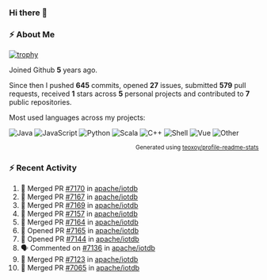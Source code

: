 ### Hi there 👋

### :zap: About Me

[![trophy](https://github-profile-trophy.vercel.app/?username=HTHou&theme=onedark)](https://github.com/ryo-ma/github-profile-trophy)
   
Joined Github **5** years ago.

Since then I pushed **645** commits, opened **27** issues, submitted **579** pull requests, received **1** stars across **5** personal projects and contributed to **7** public repositories.

Most used languages across my projects:

![Java](https://img.shields.io/static/v1?style=flat-square&label=%E2%A0%80&color=555&labelColor=%23b07219&message=Java%EF%B8%B194.4%25)
![JavaScript](https://img.shields.io/static/v1?style=flat-square&label=%E2%A0%80&color=555&labelColor=%23f1e05a&message=JavaScript%EF%B8%B11.4%25)
![Python](https://img.shields.io/static/v1?style=flat-square&label=%E2%A0%80&color=555&labelColor=%233572A5&message=Python%EF%B8%B10.7%25)
![Scala](https://img.shields.io/static/v1?style=flat-square&label=%E2%A0%80&color=555&labelColor=%23c22d40&message=Scala%EF%B8%B10.6%25)
![C++](https://img.shields.io/static/v1?style=flat-square&label=%E2%A0%80&color=555&labelColor=%23f34b7d&message=C%2B%2B%EF%B8%B10.6%25)
![Shell](https://img.shields.io/static/v1?style=flat-square&label=%E2%A0%80&color=555&labelColor=%2389e051&message=Shell%EF%B8%B10.4%25)
![Vue](https://img.shields.io/static/v1?style=flat-square&label=%E2%A0%80&color=555&labelColor=%2341b883&message=Vue%EF%B8%B10.3%25)
![Other](https://img.shields.io/static/v1?style=flat-square&label=%E2%A0%80&color=555&labelColor=%23ededed&message=Other%EF%B8%B11.2%25)

<p align="right"><sub>Generated using <a href="https://github.com/marketplace/actions/profile-readme-stats">teoxoy/profile-readme-stats</a></sub></p>


<!--![](https://github.com/HTHou/HTHou/blob/output/github-contribution-grid-snake.svg)-->

<!--![Haonan Hou's github stats](https://github-readme-stats.vercel.app/api?username=HTHou&count_private=true&show_icons=true&theme=onedark)-->

<!--![Haonan Hou's wakatime stats](https://github-readme-stats.vercel.app/api/wakatime?username=HTHou&layout=compact&theme=onedark)-->

<!--![Top Langs](https://github-readme-stats.vercel.app/api/top-langs/?username=HTHou&theme=onedark&layout=compact)-->

### :zap: Recent Activity
<!--START_SECTION:activity-->
1. 🎉 Merged PR [#7170](https://github.com/apache/iotdb/pull/7170) in [apache/iotdb](https://github.com/apache/iotdb)
2. 🎉 Merged PR [#7167](https://github.com/apache/iotdb/pull/7167) in [apache/iotdb](https://github.com/apache/iotdb)
3. 🎉 Merged PR [#7169](https://github.com/apache/iotdb/pull/7169) in [apache/iotdb](https://github.com/apache/iotdb)
4. 🎉 Merged PR [#7157](https://github.com/apache/iotdb/pull/7157) in [apache/iotdb](https://github.com/apache/iotdb)
5. 🎉 Merged PR [#7164](https://github.com/apache/iotdb/pull/7164) in [apache/iotdb](https://github.com/apache/iotdb)
6. 💪 Opened PR [#7165](https://github.com/apache/iotdb/pull/7165) in [apache/iotdb](https://github.com/apache/iotdb)
7. 💪 Opened PR [#7144](https://github.com/apache/iotdb/pull/7144) in [apache/iotdb](https://github.com/apache/iotdb)
8. 🗣 Commented on [#7136](https://github.com/apache/iotdb/issues/7136) in [apache/iotdb](https://github.com/apache/iotdb)
9. 🎉 Merged PR [#7123](https://github.com/apache/iotdb/pull/7123) in [apache/iotdb](https://github.com/apache/iotdb)
10. 🎉 Merged PR [#7065](https://github.com/apache/iotdb/pull/7065) in [apache/iotdb](https://github.com/apache/iotdb)
<!--END_SECTION:activity-->

<!--
**HTHou/HTHou** is a ✨ _special_ ✨ repository because its `README.md` (this file) appears on your GitHub profile.

Here are some ideas to get you started:

- 🔭 I’m currently working on ...
- 🌱 I’m currently learning ...
- 👯 I’m looking to collaborate on ...
- 🤔 I’m looking for help with ...
- 💬 Ask me about ...
- 📫 How to reach me: ...
- 😄 Pronouns: ...
- ⚡ Fun fact: ...
-->
